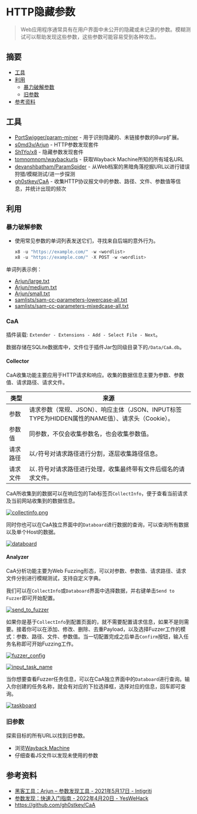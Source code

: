 # HTTP隐藏参数

> Web应用程序通常具有在用户界面中未公开的隐藏或未记录的参数。模糊测试可以帮助发现这些参数，这些参数可能容易受到各种攻击。

## 摘要

* [工具](#工具)
* [利用](#利用)
  * [暴力破解参数](#暴力破解参数)
  * [旧参数](#旧参数)
* [参考资料](#参考资料)


## 工具

* [PortSwigger/param-miner](https://github.com/PortSwigger/param-miner) - 用于识别隐藏的、未链接参数的Burp扩展。
* [s0md3v/Arjun](https://github.com/s0md3v/Arjun) - HTTP参数发现套件
* [Sh1Yo/x8](https://github.com/Sh1Yo/x8) - 隐藏参数发现套件
* [tomnomnom/waybackurls](https://github.com/tomnomnom/waybackurls) - 获取Wayback Machine所知的所有域名URL
* [devanshbatham/ParamSpider](https://github.com/devanshbatham/ParamSpider) - 从Web档案的黑暗角落挖掘URL以进行错误狩猎/模糊测试/进一步探测
* [gh0stkey/CaA](gh0stkey/CaA) - 收集HTTP协议报文中的参数、路径、文件、参数值等信息，并统计出现的频次


## 利用

### 暴力破解参数

* 使用常见参数的单词列表发送它们，寻找来自后端的意外行为。

  ```ps1
  x8 -u "https://example.com/" -w <wordlist>
  x8 -u "https://example.com/" -X POST -w <wordlist>
  ```

单词列表示例：

- [Arjun/large.txt](https://github.com/s0md3v/Arjun/blob/master/arjun/db/large.txt)
- [Arjun/medium.txt](https://github.com/s0md3v/Arjun/blob/master/arjun/db/medium.txt)
- [Arjun/small.txt](https://github.com/s0md3v/Arjun/blob/master/arjun/db/small.txt)
- [samlists/sam-cc-parameters-lowercase-all.txt](https://github.com/the-xentropy/samlists/blob/main/sam-cc-parameters-lowercase-all.txt)
- [samlists/sam-cc-parameters-mixedcase-all.txt](https://github.com/the-xentropy/samlists/blob/main/sam-cc-parameters-mixedcase-all.txt)

### CaA

插件装载: `Extender - Extensions - Add - Select File - Next`。

数据存储在SQLite数据库中，文件位于插件Jar包同级目录下的`/Data/CaA.db`。

#### Collector

CaA收集功能主要应用于HTTP请求和响应。收集的数据信息主要为参数、参数值、请求路径、请求文件。

| 类型     | 来源                                                         |
| -------- | ------------------------------------------------------------ |
| 参数     | 请求参数（常规、JSON）、响应主体（JSON、INPUT标签TYPE为HIDDEN属性的NAME值）、请求头（Cookie）。 |
| 参数值   | 同参数，不仅会收集参数名，也会收集参数值。                   |
| 请求路径 | 以`/`符号对请求路径进行分割，逐层收集路径信息。              |
| 请求文件 | 以`.`符号对请求路径进行处理，收集最终带有文件后缀名的请求文件。 |

CaA所收集到的数据可以在响应包的Tab标签页`CollectInfo`，便于查看当前请求及当前网站收集到的数据信息。

[![collectinfo.png](C:\Users\52915\Desktop\PayloadsAllTheThings-cn\payloads-all-the-things-tran\异常参数FUZZ\static\collectinfo.png)](https://github.com/gh0stkey/CaA/blob/master/images/panel/collectinfo.png)

同时你也可以在CaA独立界面中的`Databoard`进行数据的查询，可以查询所有数据以及单个Host的数据。

[![databoard](C:\Users\52915\Desktop\PayloadsAllTheThings-cn\payloads-all-the-things-tran\异常参数FUZZ\static\databoard.png)](https://github.com/gh0stkey/CaA/blob/master/images/panel/databoard.png)

#### Analyzer

CaA分析功能主要为Web Fuzzing形态，可以对参数、参数值、请求路径、请求文件分别进行模糊测试，支持自定义字典。

我们可以在`CollectInfo`或`Databoard`界面中选择数据，并右键单击`Send to Fuzzer`即可开始配置。

[![send_to_fuzzer](C:\Users\52915\Desktop\PayloadsAllTheThings-cn\payloads-all-the-things-tran\异常参数FUZZ\static\send_to_fuzzer.png)](https://github.com/gh0stkey/CaA/blob/master/images/panel/fuzzer/send_to_fuzzer.png)

如果你是基于`CollectInfo`到配置页面的，就不需要配置请求信息，如果不是则需要。接着你可以在添加、修改、删除、去重Payload，以及选择Fuzzer工作的模式：参数、路径、文件、参数值。当一切配置完成之后单击`Confirm`按钮，输入任务名称即可开始Fuzzing工作。

[![fuzzer_config](https://github.com/gh0stkey/CaA/raw/master/images/panel/fuzzer/fuzzer_config.png)](https://github.com/gh0stkey/CaA/blob/master/images/panel/fuzzer/fuzzer_config.png)

[![input_task_name](C:\Users\52915\Desktop\PayloadsAllTheThings-cn\payloads-all-the-things-tran\异常参数FUZZ\static\input_task_name.png)](https://github.com/gh0stkey/CaA/blob/master/images/panel/fuzzer/input_task_name.png)

当你想要查看Fuzzer任务信息，可以在CaA独立界面中的`Databoard`进行查询。输入你创建的任务名称，就会有对应的下拉选择框，选择对应的信息，回车即可查询。

[![taskboard](C:\Users\52915\Desktop\PayloadsAllTheThings-cn\payloads-all-the-things-tran\异常参数FUZZ\static\taskboard.png)](https://github.com/gh0stkey/CaA/blob/master/images/panel/taskboard.png)



### 旧参数

探索目标的所有URL以找到旧参数。

* 浏览[Wayback Machine](http://web.archive.org/)
* 仔细查看JS文件以发现未使用的参数


## 参考资料

* [黑客工具：Arjun – 参数发现工具 - 2021年5月17日 - Intigriti](https://blog.intigriti.com/2021/05/17/hacker-tools-arjun-the-parameter-discovery-tool/)
* [参数发现：快速入门指南 - 2022年4月20日 - YesWeHack](https://blog.yeswehack.com/yeswerhackers/parameter-discovery-quick-guide-to-start/)
* https://github.com/gh0stkey/CaA
